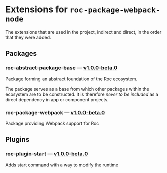 # Extensions for `roc-package-webpack-node`

The extensions that are used in the project, indirect and direct, in the order that they were added.

## Packages
### roc-abstract-package-base — [v1.0.0-beta.0](https://www.npmjs.com/package/roc-abstract-package-base)
Package forming an abstract foundation of the Roc ecosystem.

The package serves as a base from which other packages within the ecosystem are to be constructed.
It is therefore _never to be included_ as a direct dependency in app or component projects.

### roc-package-webpack — [v1.0.0-beta.0](https://www.npmjs.com/package/roc-package-webpack)
Package providing Webpack support for Roc

## Plugins
### roc-plugin-start — [v1.0.0-beta.0](https://www.npmjs.com/package/roc-plugin-start)
Adds start command with a way to modify the runtime
